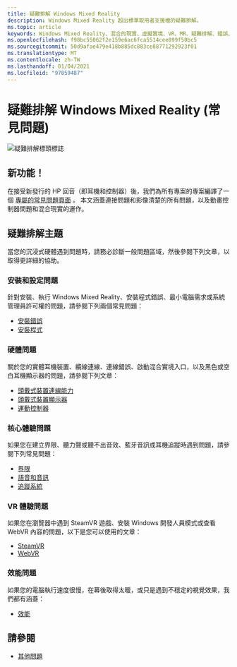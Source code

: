 ```yaml
---
title: 疑難排解 Windows Mixed Reality
description: Windows Mixed Reality 超出標準取用者支援檔的疑難排解。
ms.topic: article
keywords: Windows Mixed Reality、混合的現實、虛擬實境、VR、MR、疑難排解、錯誤、協助、支援
ms.openlocfilehash: f98bc55062f2e159e6ac6fca5514cee899f50bc5
ms.sourcegitcommit: 50d9afae479e418b885dc883ce88771292923f01
ms.translationtype: MT
ms.contentlocale: zh-TW
ms.lasthandoff: 01/04/2021
ms.locfileid: "97859487"
---
```

# <a name="troubleshooting-windows-mixed-reality-faqs"></a>疑難排解 Windows Mixed Reality (常見問題) 

![疑難排解標頭標誌](images/1050px-Mixedrealityportal.png)

## <a name="whats-new"></a>新功能！

在接受新發行的 HP 回音（即耳機和控制器）後，我們為所有專案的專案編譯了一個 [專屬的常見問題頁面](reverbG2-faq.md) 。 本文涵蓋連接問題和影像清楚的所有問題，以及動畫控制器問題和混合現實的運作。

## <a name="troubleshooting-topics"></a>疑難排解主題

當您的沉浸式硬體遇到問題時，請務必診斷一般問題區域，然後參閱下列文章，以取得更詳細的協助。 

### <a name="installation-and-setup-issues"></a>安裝和設定問題

針對安裝、執行 Windows Mixed Reality、安裝程式錯誤、最小電腦需求或系統管理員許可權的問題，請參閱下列兩個常見問題：

- [安裝錯誤](installation_errors.md)
- [安裝程式](wmr-setup-faq.md)

### <a name="hardware-issues"></a>硬體問題

關於您的實體耳機裝置、纜線連線、連線錯誤、啟動混合實境入口，以及黑色或空白耳機顯示器的問題，請參閱下列文章：

- [頭戴式裝置連線能力](headset-connectivity.md)
- [頭戴式裝置顯示器](headset-display.md)
- [運動控制器](motion-controller-problems.md)

### <a name="core-experience-issues"></a>核心體驗問題

如果您在建立界限、聽力聲或聽不出音效、藍牙音訊或耳機追蹤時遇到問題，請參閱下列常見問題：

- [界限](boundary-questions.md)
- [語音和音訊](speech-and-audio.md)
- [追蹤系統](tracking.md)

### <a name="vr-experience-issues"></a>VR 體驗問題

如果您在瀏覽器中遇到 SteamVR 遊戲、安裝 Windows 開發人員模式或查看 WebVR 內容的問題，以下是您可以使用的文章：

- [SteamVR](steamvr-questions.md)
- [WebVR](webvr-questions.md)

### <a name="performance-issues"></a>效能問題 

如果您的電腦執行速度很慢，在幕後取得太暖，或只是遇到不穩定的視覺效果，我們都有涵蓋：

- [效能](performance-questions.md)

## <a name="see-also"></a>請參閱
- [其他問題](other-questions.md)
